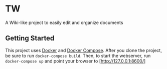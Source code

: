 # TW

A Wiki-like project to easily edit and organize documents

## Getting Started

This project uses [Docker](https://www.docker.com/) and [Docker Compose](https://docs.docker.com/compose/). After you clone the project, be sure to run `docker-compose build`. Then, to start the webserver, run `docker-compose up` and point your browser to [http://127.0.0.1:8600/]
